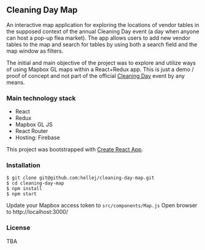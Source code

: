 
## Cleaning Day Map
An interactive map application for exploring the locations of vendor tables in the supposed context of the annual Cleaning Day event (a day when anyone can host a pop-up flea market). The app allows users to add new vendor tables to the map and search for tables by using both a search field and the map window as filters. 

The initial and main objective of the project was to explore and utilize ways of using Mapbox GL maps within a React+Redux app. This is just a demo / proof of concept and not part of the official [Cleaning Day](http://siivouspaiva.com/en/info/basics-of-cleaning-day) event by any means. 

### Main technology stack
* React
* Redux
* Mapbox GL JS
* React Router
* Hosting: Firebase

This project was bootstrapped with [Create React App](https://github.com/facebookincubator/create-react-app).

### Installation
```
$ git clone git@github.com:hellej/cleaning-day-map.git
$ cd cleaning-day-map
$ npm install
$ npm start
```
Update your Mapbox access token to `src/components/Map.js`
Open browser to http://localhost:3000/

### License
TBA
